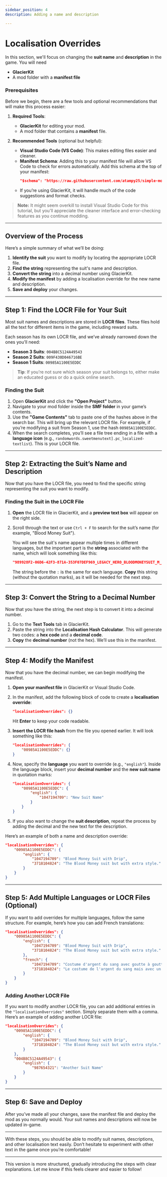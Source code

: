 ```yaml
---
sidebar_position: 4 
description: Adding a name and description

---
```


# Localisation Overrides

In this section, we'll focus on changing the **suit name** and **description** in the game. 
You will need 
- **GlacierKit**
- A mod folder with a **manifest file**

### Prerequisites

Before we begin, there are a few tools and optional recommendations that will make this process easier:

1. **Required Tools**:
   - **GlacierKit** for editing your mod.
   - A mod folder that contains a **manifest** file.

2. **Recommended Tools** (optional but helpful):
   - **Visual Studio Code (VS Code)**: This makes editing files easier and cleaner.
   - **Manifest Schema**: Adding this to your manifest file will allow VS Code to check for errors automatically. Add this schema at the top of your manifest:
     ```json
     "$schema": "https://raw.githubusercontent.com/atampy25/simple-mod-framework/main/Mod%20Manager/src/lib/manifest-schema.json"
     ```
   - If you’re using GlacierKit, it will handle much of the code suggestions and format checks.

> **Note:** It might seem overkill to install Visual Studio Code for this tutorial, but you’ll appreciate the cleaner interface and error-checking features as you continue modding.

---

## Overview of the Process

Here’s a simple summary of what we’ll be doing:

1. **Identify the suit** you want to modify by locating the appropriate LOCR file.
2. **Find the string** representing the suit's name and description.
3. **Convert the string** into a decimal number using GlacierKit.
4. **Modify the manifest** by adding a localisation override for the new name and description.
5. **Save and deploy** your changes.

---

## Step 1: Find the LOCR File for Your Suit

Most suit names and descriptions are stored in **LOCR files**. These files hold all the text for different items in the game, including reward suits.

Each season has its own LOCR file, and we’ve already narrowed down the ones you’ll need:
- **Season 3 Suits**: `004B8C5124A49543`
- **Season 2 Suits**: `009F430D046716BE`
- **Season 1 Suits**: `00985A1100E5EDDC`

> **Tip**: If you’re not sure which season your suit belongs to, either make an educated guess or do a quick online search.

### Finding the Suit

1. Open **GlacierKit** and click the **"Open Project"** button.
2. Navigate to your mod folder inside the **SMF folder** in your game’s contents.
3. Use the **"Game Contents"** tab to paste one of the hashes above in the search bar. This will bring up the relevant LOCR file. For example, if you’re modifying a suit from Season 1, use the hash `00985A1100E5EDDC`.
4. When the search completes, you’ll see a file tree ending in a file with a **language icon** (e.g., `randomwords.sweetmenutext].pc_localized-textlist`). This is your LOCR file.

---

## Step 2: Extracting the Suit’s Name and Description

Now that you have the LOCR file, you need to find the specific string representing the suit you want to modify.

### Finding the Suit in the LOCR File

1. **Open** the LOCR file in GlacierKit, and a **preview text box** will appear on the right side.
2. Scroll through the text or use `Ctrl + F` to search for the suit’s name (for example, "Blood Money Suit").
   
   You will see the suit's name appear multiple times in different languages, but the important part is the **string** associated with the name, which will look something like this:
   ```json
   "989928F2-06D6-42F3-871A-353F07DEF969_LEGACY_HERO_BLOODMONEYSUIT_M_HPA2293_NAME_": "Blood Money Suit"
   ```
   The string before the `:` is the same for each language. **Copy** this string (without the quotation marks), as it will be needed for the next step.

---

## Step 3: Convert the String to a Decimal Number

Now that you have the string, the next step is to convert it into a decimal number.

1. Go to the **Text Tools** tab in GlacierKit.
2. Paste the string into the **Localisation Hash Calculator**. This will generate two codes: a **hex code** and a **decimal code**.
3. **Copy** the **decimal number** (not the hex). We’ll use this in the manifest.

---

## Step 4: Modify the Manifest

Now that you have the decimal number, we can begin modifying the manifest.

1. **Open your manifest file** in GlacierKit or Visual Studio Code.
2. In the manifest, add the following block of code to create a **localisation override**:
   ```json
   "localisationOverrides": {}
   ```
   Hit **Enter** to keep your code readable.

3. **Insert the LOCR file hash** from the file you opened earlier. It will look something like this:
   ```json
   "localisationOverrides": {
       "00985A1100E5EDDC": {}
   }
   ```

4. Now, specify the **language** you want to override (e.g., `"english"`). Inside the language block, insert your **decimal number** and the **new suit name** in quotation marks:
   ```json
   "localisationOverrides": {
       "00985A1100E5EDDC": {
           "english": {
               "1047194709": "New Suit Name"
           }
       }
   }
   ```

5. If you also want to change the **suit description**, repeat the process by adding the decimal and the new text for the description.

Here’s an example of both a name and description override:
```json
"localisationOverrides": {
    "00985A1100E5EDDC": {
        "english": {
            "1047194709": "Blood Money Suit with Drip",
            "3718104824": "The Blood Money suit but with extra style."
        }
    }
}
```

---

## Step 5: Add Multiple Languages or LOCR Files (Optional)

If you want to add overrides for multiple languages, follow the same structure. For example, here’s how you can add French translations:

```json
"localisationOverrides": {
    "00985A1100E5EDDC": {
        "english": {
            "1047194709": "Blood Money Suit with Drip",
            "3718104824": "The Blood Money suit but with extra style."
        },
        "french": {
            "1047194709": "Costume d'argent du sang avec goutte à goutte",
            "3718104824": "Le costume de l'argent du sang mais avec un style supplémentaire."
        }
    }
}
```

### Adding Another LOCR File

If you want to modify another LOCR file, you can add additional entries in the `"localisationOverrides"` section. Simply separate them with a comma. Here’s an example of adding another LOCR file:

```json
"localisationOverrides": {
    "00985A1100E5EDDC": {
        "english": {
            "1047194709": "Blood Money Suit with Drip",
            "3718104824": "The Blood Money suit but with extra style."
        }
    },
    "004B8C5124A49543": {
        "english": {
            "987654321": "Another Suit Name"
        }
    }
}
```

---

## Step 6: Save and Deploy

After you’ve made all your changes, save the manifest file and deploy the mod as you normally would. Your suit names and descriptions will now be updated in-game.

---

With these steps, you should be able to modify suit names, descriptions, and other localisation text easily. Don’t hesitate to experiment with other text in the game once you’re comfortable!

---

This version is more structured, gradually introducing the steps with clear explanations. Let me know if this feels clearer and easier to follow!